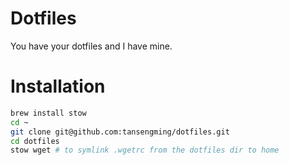 Dotfiles
========

You have your dotfiles and I have mine.

Installation
====

```bash
brew install stow
cd ~
git clone git@github.com:tansengming/dotfiles.git
cd dotfiles
stow wget # to symlink .wgetrc from the dotfiles dir to home
```